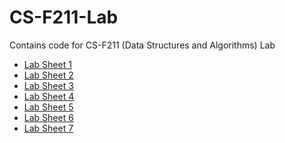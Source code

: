 # CS-F211-Lab
Contains code for CS-F211 (Data Structures and Algorithms) Lab
<br/>

- [Lab Sheet 1](https://github.com/soppydart/CS-F211-Lab/files/10710160/Lab.Sheet.1.pdf)
- [Lab Sheet 2](https://github.com/soppydart/CS-F211-Lab/files/10710161/Lab.Sheet.2.pdf)
- [Lab Sheet 3](https://github.com/soppydart/CS-F211-Lab/files/10750776/DSA.Lab.Week.3.pdf)
- [Lab Sheet 4](https://github.com/soppydart/CS-F211-Lab/files/11183891/CS_F211___Week4-1-merged.pdf)
- [Lab Sheet 5](https://github.com/soppydart/CS-F211-Lab/files/11183892/CS_F211___Week5-3-merged.pdf)
- [Lab Sheet 6](https://github.com/soppydart/CS-F211-Lab/files/11183893/CS_F211___Week6-6-merged.pdf)
- [Lab Sheet 7](https://github.com/soppydart/CS-F211-Lab/files/11183894/CS_F211___Week7-1-merged.pdf)

